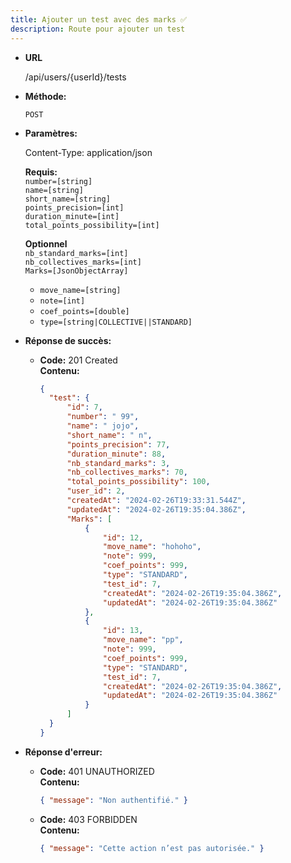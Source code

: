 ```yaml
---
title: Ajouter un test avec des marks ✅
description: Route pour ajouter un test
---
```


- **URL**

  /api/users/{userId}/tests

- **Méthode:**

  `POST`

- **Paramètres:**

  Content-Type: application/json

  **Requis:**<br>
  `number=[string]`<br>
  `name=[string]`<br>
  `short_name=[string]`<br>
  `points_precision=[int]`<br>
  `duration_minute=[int]`<br>
  `total_points_possibility=[int]`<br>

  **Optionnel**<br>
  `nb_standard_marks=[int]`<br>
  `nb_collectives_marks=[int]`<br>
  `Marks=[JsonObjectArray]`<br>
  - `move_name=[string]`
  - `note=[int]`
  - `coef_points=[double]`
  - `type=[string|COLLECTIVE||STANDARD]`

- **Réponse de succès:**

  - **Code:** 201 Created<br />
    **Contenu:**
    ```json
    {
      "test": {
          "id": 7,
          "number": " 99",
          "name": " jojo",
          "short_name": " n",
          "points_precision": 77,
          "duration_minute": 88,
          "nb_standard_marks": 3,
          "nb_collectives_marks": 70,
          "total_points_possibility": 100,
          "user_id": 2,
          "createdAt": "2024-02-26T19:33:31.544Z",
          "updatedAt": "2024-02-26T19:35:04.386Z",
          "Marks": [
              {
                  "id": 12,
                  "move_name": "hohoho",
                  "note": 999,
                  "coef_points": 999,
                  "type": "STANDARD",
                  "test_id": 7,
                  "createdAt": "2024-02-26T19:35:04.386Z",
                  "updatedAt": "2024-02-26T19:35:04.386Z"
              },
              {
                  "id": 13,
                  "move_name": "pp",
                  "note": 999,
                  "coef_points": 999,
                  "type": "STANDARD",
                  "test_id": 7,
                  "createdAt": "2024-02-26T19:35:04.386Z",
                  "updatedAt": "2024-02-26T19:35:04.386Z"
              }
          ]
      }
    }

    ```

- **Réponse d'erreur:**

  - **Code:** 401 UNAUTHORIZED <br />
    **Contenu:**
    ```json
    { "message": "Non authentifié." }
    ```

  - **Code:** 403 FORBIDDEN <br />
    **Contenu:**
    ```json
    { "message": "Cette action n’est pas autorisée." }
    ```
